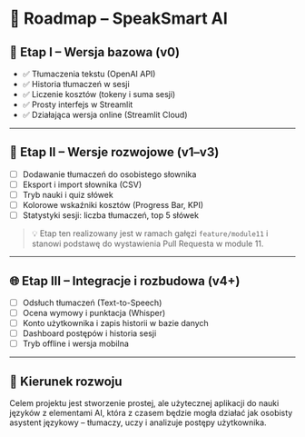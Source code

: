 # 🧭 Roadmap – SpeakSmart AI

## 🎯 Etap I – Wersja bazowa (v0)
- ✅ Tłumaczenia tekstu (OpenAI API)
- ✅ Historia tłumaczeń w sesji
- ✅ Liczenie kosztów (tokeny i suma sesji)
- ✅ Prosty interfejs w Streamlit
- ✅ Działająca wersja online (Streamlit Cloud)

---

## 🚀 Etap II – Wersje rozwojowe (v1–v3)
- [ ] Dodawanie tłumaczeń do osobistego słownika  
- [ ] Eksport i import słownika (CSV)  
- [ ] Tryb nauki i quiz słówek  
- [ ] Kolorowe wskaźniki kosztów (Progress Bar, KPI)  
- [ ] Statystyki sesji: liczba tłumaczeń, top 5 słówek  

> 💡 Etap ten realizowany jest w ramach gałęzi `feature/module11` i stanowi podstawę do wystawienia Pull Requesta w module 11.
---

## 🌐 Etap III – Integracje i rozbudowa (v4+)
- [ ] Odsłuch tłumaczeń (Text-to-Speech)  
- [ ] Ocena wymowy i punktacja (Whisper)  
- [ ] Konto użytkownika i zapis historii w bazie danych  
- [ ] Dashboard postępów i historia sesji  
- [ ] Tryb offline i wersja mobilna  

---

## 🧩 Kierunek rozwoju
Celem projektu jest stworzenie prostej, ale użytecznej aplikacji do nauki języków z elementami AI, która z czasem będzie mogła działać jak osobisty asystent językowy – tłumaczy, uczy i analizuje postępy użytkownika.

